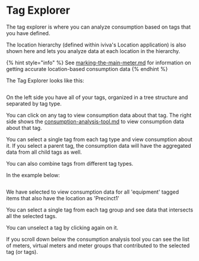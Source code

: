 # Tag Explorer

The tag explorer is where you can analyze consumption based on tags that you have defined.

The location hierarchy (defined within iviva's Location application) is also shown here and lets you analyze data at each location in the hierarchy.

{% hint style="info" %}
See [marking-the-main-meter.md](../getting-started/configuring-the-application/marking-the-main-meter.md "mention") for information on getting accurate location-based consumption data
{% endhint %}



The Tag Explorer looks like this:

<figure><img src="../.gitbook/assets/image (15).png" alt=""><figcaption></figcaption></figure>

On the left side you have all of your tags, organized in a tree structure and separated by tag type.

You can click on any tag to view consumption data about that tag. The right side shows the [consumption-analysis-tool.md](consumption-analysis-tool.md "mention") to view consumption data about that tag.



You can select a single tag from each tag type and view consumption about it. If you select a parent tag, the consumption data will have the aggregated data from all child tags as well.

You can also combine tags from different tag types.



In the example below:

<figure><img src="../.gitbook/assets/image (16).png" alt=""><figcaption></figcaption></figure>

We have selected to view consumption data for all 'equipment' tagged items that also have the location as 'Precinct1'

You can select a single tag from each tag group and see data that intersects all the selected tags.

You can unselect a tag by clicking again on it.



If you scroll down below the consumption analysis tool you can see the list of meters, virtual meters and meter groups that contributed to the selected tag (or tags).
